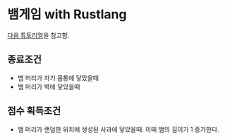 # 뱀게임 with Rustlang

[다음 튜토리얼](https://www.youtube.com/watch?v=DnT_7M7L7vo)을 참고함.

## 종료조건

- 뱀 머리가 자기 몸통에 닿았을때
- 뱀 머리가 벽에 닿았을때

## 점수 획득조건

- 뱀 머리가 랜덤한 위치에 생성된 사과에 닿았을때. 이때 뱀의 길이가 1 증가한다.
